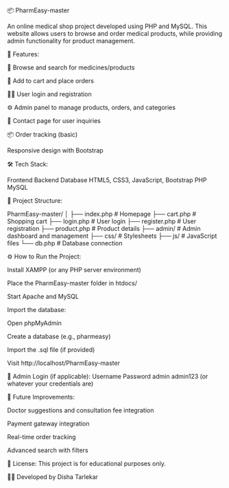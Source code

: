📦 PharmEasy-master

An online medical shop project developed using PHP and MySQL. This website allows users to browse and order medical products, while providing admin functionality for product management.

🧪 Features:

🏥 Browse and search for medicines/products

🛒 Add to cart and place orders

👩‍⚕️ User login and registration

⚙️ Admin panel to manage products, orders, and categories

💬 Contact page for user inquiries

📦 Order tracking (basic)


Responsive design with Bootstrap


🛠️ Tech Stack:

Frontend	Backend	Database
HTML5, CSS3, JavaScript, Bootstrap	PHP	MySQL

📁 Project Structure:

PharmEasy-master/
│
├── index.php          # Homepage
├── cart.php           # Shopping cart
├── login.php          # User login
├── register.php       # User registration
├── product.php        # Product details
├── admin/             # Admin dashboard and management
├── css/               # Stylesheets
├── js/                # JavaScript files
└── db.php             # Database connection


⚙️ How to Run the Project:

Install XAMPP (or any PHP server environment)

Place the PharmEasy-master folder in htdocs/

Start Apache and MySQL

Import the database:

Open phpMyAdmin

Create a database (e.g., pharmeasy)

Import the .sql file (if provided)

Visit http://localhost/PharmEasy-master


🔐 Admin Login (if applicable):
Username	Password
admin	admin123 (or whatever your credentials are)


📖 Future Improvements:

Doctor suggestions and consultation fee integration

Payment gateway integration

Real-time order tracking

Advanced search with filters

📎 License:
This project is for educational purposes only.

🙋‍♀️ Developed by
Disha Tarlekar


